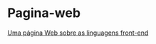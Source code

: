 # Pagina-web
<a href="https://rafaelqueirozvilaca1.github.io/pagina-web/">Uma página Web sobre as linguagens front-end</a>
